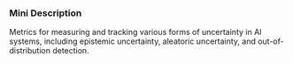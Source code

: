 ### Mini Description

Metrics for measuring and tracking various forms of uncertainty in AI systems, including epistemic uncertainty, aleatoric uncertainty, and out-of-distribution detection.
